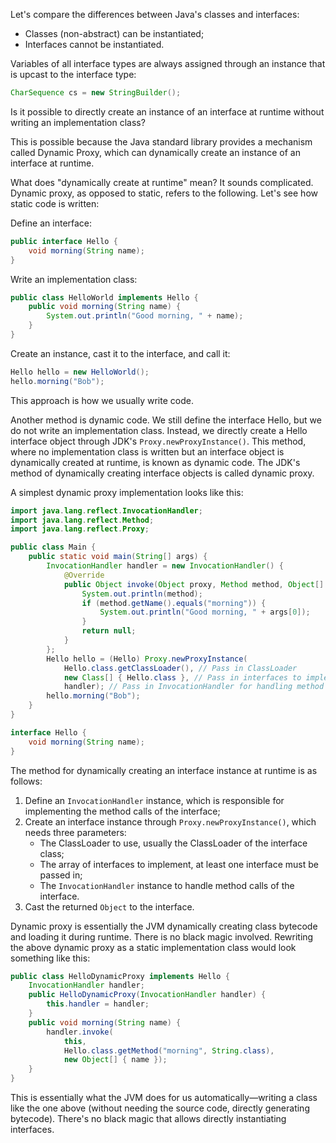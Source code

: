Let's compare the differences between Java's classes and interfaces:

- Classes (non-abstract) can be instantiated;
- Interfaces cannot be instantiated.

Variables of all interface types are always assigned through an instance that is upcast to the interface type:

```java
CharSequence cs = new StringBuilder();
```

Is it possible to directly create an instance of an interface at runtime without writing an implementation class?

This is possible because the Java standard library provides a mechanism called Dynamic Proxy, which can dynamically create an instance of an interface at runtime.

What does "dynamically create at runtime" mean? It sounds complicated. Dynamic proxy, as opposed to static, refers to the following. Let's see how static code is written:

Define an interface:

```java
public interface Hello {
    void morning(String name);
}
```

Write an implementation class:

```java
public class HelloWorld implements Hello {
    public void morning(String name) {
        System.out.println("Good morning, " + name);
    }
}
```

Create an instance, cast it to the interface, and call it:

```java
Hello hello = new HelloWorld();
hello.morning("Bob");
```

This approach is how we usually write code.

Another method is dynamic code. We still define the interface Hello, but we do not write an implementation class. Instead, we directly create a Hello interface object through JDK's `Proxy.newProxyInstance()`. This method, where no implementation class is written but an interface object is dynamically created at runtime, is known as dynamic code. The JDK's method of dynamically creating interface objects is called dynamic proxy.

A simplest dynamic proxy implementation looks like this:

```java
import java.lang.reflect.InvocationHandler;
import java.lang.reflect.Method;
import java.lang.reflect.Proxy;

public class Main {
    public static void main(String[] args) {
        InvocationHandler handler = new InvocationHandler() {
            @Override
            public Object invoke(Object proxy, Method method, Object[] args) throws Throwable {
                System.out.println(method);
                if (method.getName().equals("morning")) {
                    System.out.println("Good morning, " + args[0]);
                }
                return null;
            }
        };
        Hello hello = (Hello) Proxy.newProxyInstance(
            Hello.class.getClassLoader(), // Pass in ClassLoader
            new Class[] { Hello.class }, // Pass in interfaces to implement
            handler); // Pass in InvocationHandler for handling method calls
        hello.morning("Bob");
    }
}

interface Hello {
    void morning(String name);
}
```


The method for dynamically creating an interface instance at runtime is as follows:

1. Define an `InvocationHandler` instance, which is responsible for implementing the method calls of the interface;
2. Create an interface instance through `Proxy.newProxyInstance()`, which needs three parameters:
   - The ClassLoader to use, usually the ClassLoader of the interface class;
   - The array of interfaces to implement, at least one interface must be passed in;
   - The `InvocationHandler` instance to handle method calls of the interface.
3. Cast the returned `Object` to the interface.

Dynamic proxy is essentially the JVM dynamically creating class bytecode and loading it during runtime. There is no black magic involved. Rewriting the above dynamic proxy as a static implementation class would look something like this:

```java
public class HelloDynamicProxy implements Hello {
    InvocationHandler handler;
    public HelloDynamicProxy(InvocationHandler handler) {
        this.handler = handler;
    }
    public void morning(String name) {
        handler.invoke(
            this,
            Hello.class.getMethod("morning", String.class),
            new Object[] { name });
    }
}
```

This is essentially what the JVM does for us automatically—writing a class like the one above (without needing the source code, directly generating bytecode). There's no black magic that allows directly instantiating interfaces.